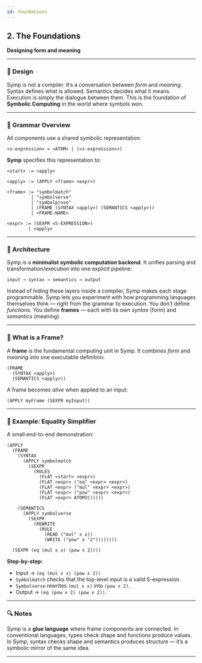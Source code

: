 ```yaml
---
id: foundations
---
```


## 2. The Foundations

**Designing form and meaning**

---

### 📐 Design

Symp is not a compiler. It’s a conversation between *form* and *meaning*. Syntax defines what is allowed. Semantics decides what it means. Execution is simply the dialogue between them. This is the foundation of **Symbolic Computing** in the world where symbols won.

---

### 📘 Grammar Overview

All components use a shared symbolic representation:

```
<s-expression> = <ATOM> | (<s-expression>+)
```

**Symp** specifies this representation to:

```
<start> := <apply>

<apply> := (APPLY <frame> <expr>)

<frame> := "symbolmatch"
         | "symbolverse"
         | "symbolprose"
         | (FRAME (SYNTAX <apply>) (SEMANTICS <apply>))
         | <FRAME-NAME>

<expr> := (SEXPR <S-EXPRESSION>)
        | <apply>
```

---

### 🧱 Architecture

Symp is a **minimalist symbolic computation backend**. It unifies parsing and transformation/execution into one explicit pipeline:

```
input → syntax → semantics → output
````

Instead of hiding these layers inside a compiler, Symp makes each stage programmable. Symp lets you experiment with how programming languages themselves think — right from the grammar to execution. You don’t define *functions*. You define **frames** — each with its own *syntax* (form) and *semantics* (meaning).

---

### 🧩 What is a Frame?

A **frame** is the fundamental computing unit in Symp. It combines *form* and *meaning* into one executable definition:

```
(FRAME
  (SYNTAX <apply>)
  (SEMANTICS <apply>))
```

A frame becomes *alive* when applied to an input:

```
(APPLY myFrame (SEXPR myInput))
```

---

### 🧮 Example: Equality Simplifier

A small end-to-end demonstration:

```
(APPLY
  (FRAME
    (SYNTAX
      (APPLY symbolmatch
        (SEXPR
          (RULES
            (FLAT <start> <expr>)
            (FLAT <expr> ("eq" <expr> <expr>)
            (FLAT <expr> ("mul" <expr> <expr>)
            (FLAT <expr> ("pow" <expr> <expr>)
            (FLAT <expr> ATOMIC)))))

    (SEMANTICS
      (APPLY symbolverse
        (SEXPR
          (REWRITE
            (RULE
              (READ ("mul" x x))
              (WRITE ("pow" x "2"))))))))
              
  (SEXPR (eq (mul x x) (pow x 2))))
```

**Step-by-step:**

* Input → `(eq (mul x x) (pow x 2))`
* `Symbolmatch` checks that the top-level input is a valid S-expression.
* `Symbolverse` rewrites `(mul x x)` into `(pow x 2)`.
* Output → `(eq (pow x 2) (pow x 2))`.

---

### 🔍 Notes

Symp is a **glue language** where frame components are connected. In conventional languages, types check shape and functions produce values. In Symp, syntax checks shape and semantics produces structure — it’s a symbolic mirror of the same idea.

---

